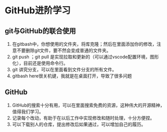 # GitHub进阶学习

## git与GitHub的联合使用

1. 在gitbash中，你想使用的文件夹，将库克隆；然后在里面添加你的修改，注意不要删除git文件，要不然会变成普通的文件夹。
2. git push ；git pull 是实现拉取和更新的（可以通过vscode配置环境，图形化），目前还是使用命令行。
3. git 讲究分支，可以在里面看到文件分支的所有文件。
4. gitbash here很关机键，我就是在桌面打开，导致了很多问题

## GitHub

1. GitHub的搜索十分有用，可以在里面搜索免费的资源，这种伟大的开源精神，值得我们学习。
2. 记录每个改动，有助于在以后工作中实现修改和随时处理，十分方便捏。
3. 可以下载别人的仓库，提出修改后如果通过，可以增加自己的履历。